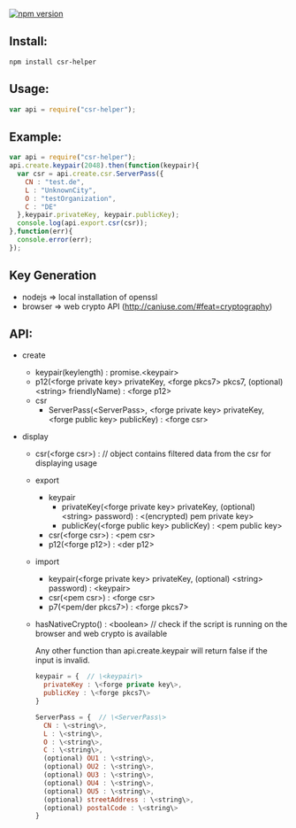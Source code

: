 [![npm version](https://badge.fury.io/js/csr-helper.svg)](https://badge.fury.io/js/csr-helper)

## Install:
`npm install csr-helper`
## Usage:
``` javascript
var api = require("csr-helper");
```
## Example:
``` javascript
var api = require("csr-helper");
api.create.keypair(2048).then(function(keypair){
  var csr = api.create.csr.ServerPass({
    CN : "test.de",
    L : "UnknownCity",
    O : "testOrganization",
    C : "DE"
  },keypair.privateKey, keypair.publicKey);
  console.log(api.export.csr(csr));
},function(err){
  console.error(err);
});
```
## Key Generation
 * nodejs => local installation of openssl
 * browser => web crypto API (http://caniuse.com/#feat=cryptography)

## API:
* create
  * keypair(keylength) : promise.\<keypair\>
  * p12(\<forge private key\> privateKey, \<forge pkcs7\> pkcs7, (optional) \<string\> friendlyName) : \<forge p12\>
  * csr
    * ServerPass(\<ServerPass\>, \<forge private key\> privateKey, \<forge public key\> publicKey) : \<forge csr\>
* display
  * csr(\<forge csr\>) : <object> // object contains filtered data from the csr for displaying usage
* export
  * keypair
    * privateKey(\<forge private key\> privateKey, (optional) \<string\> password) : \<(encrypted) pem private key\>
    * publicKey(\<forge public key\> publicKey) : \<pem public key\>
  * csr(\<forge csr\>) : \<pem csr\>
  * p12(\<forge p12\>) : \<der p12\>
* import
  * keypair(\<forge private key\> privateKey, (optional) \<string\> password) : \<keypair\>
  * csr(\<pem csr\>) : \<forge csr\>
  * p7(\<pem/der pkcs7\>) : \<forge pkcs7\>
* hasNativeCrypto() : \<boolean\> // check if the script is running on the browser and web crypto is available

  Any other function than api.create.keypair will return false if the input is invalid.

``` javascript
keypair = {  // \<keypair\>
  privateKey : \<forge private key\>,
  publicKey : \<forge pkcs7\>
}
```

``` javascript
ServerPass = {  // \<ServerPass\>
  CN : \<string\>,
  L : \<string\>,
  O : \<string\>,
  C : \<string\>,
  (optional) OU1 : \<string\>,
  (optional) OU2 : \<string\>,
  (optional) OU3 : \<string\>,
  (optional) OU4 : \<string\>,
  (optional) OU5 : \<string\>,
  (optional) streetAddress : \<string\>,
  (optional) postalCode : \<string\>
}
```

